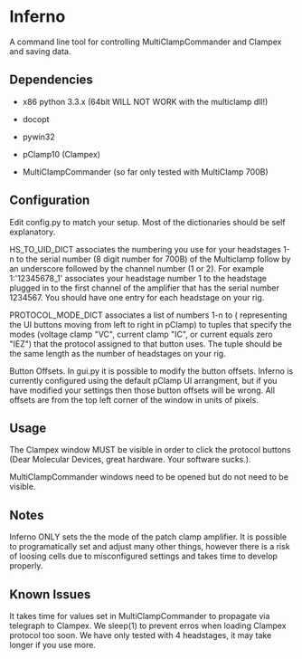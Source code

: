 Inferno
=======
A command line tool for controlling MultiClampCommander and Clampex and saving data.

Dependencies
------------
* x86 python 3.3.x (64bit WILL NOT WORK with the multiclamp dll!)
* docopt
* pywin32

* pClamp10 (Clampex)
* MultiClampCommander (so far only tested with MultiClamp 700B)

Configuration
-------------
Edit config.py to match your setup.
Most of the dictionaries should be self explanatory.

HS_TO_UID_DICT associates the numbering you use for your headstages 1-n to the
serial number (8 digit number for 700B)  of the Multiclamp follow by an underscore
followed by the channel number (1 or 2). For example 1:'12345678_1' associates your
headstage number 1 to the headstage plugged in to the first channel of the amplifier
that has the serial number 1234567. You should have one entry for each headstage
on your rig.  

PROTOCOL_MODE_DICT associates a list of numbers 1-n to ( representing the UI
buttons moving from left to right in pClamp) to tuples that specify the modes
(voltage clamp "VC", current clamp "IC", or current equals zero "IEZ") that the
protocol assigned to that button uses. The tuple should be the same length as
the number of headstages on your rig.

Button Offsets. In gui.py it is possible to modify the button offsets.
Inferno is currently configured using the default pClamp UI arrangment, but
if you have modified your settings then those button offsets will be wrong.
All offsets are from the top left corner of the window in units of pixels.

Usage
-----
The Clampex window MUST be visible in order to click the protocol buttons
(Dear Molecular Devices, great hardware. Your software sucks.).

MultiClampCommander windows need to be opened but do not need to be visible.

Notes
-----
Inferno ONLY sets the the mode of the patch clamp amplifier. It is possible to
programatically set and adjust many other things, however there is a risk of
loosing cells due to misconfigured settings and takes time to develop properly.

Known Issues
------------
It takes time for values set in MultiClampCommander to propagate via telegraph
to Clampex. We sleep(1) to prevent erros when loading Clampex protocol too soon.
We have only tested with 4 headstages, it may take longer if you use more.

